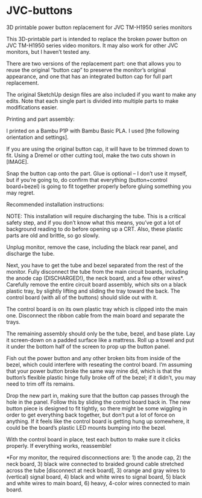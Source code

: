 # JVC-buttons
3D printable power button replacement for JVC TM-H1950 series monitors

This 3D-printable part is intended to replace the broken power button on JVC TM-H1950 series video monitors. It may also work for other JVC monitors, but I haven’t tested any. 

There are two versions of the replacement part: one that allows you to reuse the original “button cap” to preserve the monitor’s original appearance, and one that has an integrated button cap for full part replacement. 

The original SketchUp design files are also included if you want to make any edits. Note that each single part is divided into multiple parts to make modifications easier. 

Printing and part assembly:

I printed on a Bambu P1P with Bambu Basic PLA. I used [the following orientation and settings].

If you are using the original button cap, it will have to be trimmed down to fit. Using a Dremel or other cutting tool, make the two cuts shown in [IMAGE].

Snap the button cap onto the part. Glue is optional – I don’t use it myself, but if you’re going to, do confirm that everything (button+control board+bezel) is going to fit together properly before gluing something you may regret. 

Recommended installation instructions:

NOTE: This installation will require discharging the tube. This is a critical safety step, and if you don’t know what this means, you’ve got a lot of background reading to do before opening up a CRT. Also, these plastic parts are old and brittle, so go slowly. 

Unplug monitor, remove the case, including the black rear panel, and discharge the tube. 

Next, you have to get the tube and bezel separated from the rest of the monitor. Fully disconnect the tube from the main circuit boards, including the anode cap (DISCHARGED!), the neck board, and a few other wires*. Carefully remove the entire circuit board assembly, which sits on a black plastic tray, by slightly lifting and sliding the tray toward the back. The control board (with all of the buttons) should slide out with it. 

The control board is on its own plastic tray which is clipped into the main one. Disconnect the ribbon cable from the main board and separate the trays. 

The remaining assembly should only be the tube, bezel, and base plate. Lay it screen-down on a padded surface like a mattress. Roll up a towel and put it under the bottom half of the screen to prop up the button panel. 

Fish out the power button and any other broken bits from inside of the bezel, which could interfere with reseating the control board. I’m assuming that your power button broke the same way mine did, which is that the button’s flexible plastic hinge fully broke off of the bezel; if it didn’t, you may need to trim off its remains. 

Drop the new part in, making sure that the button cap passes through the hole in the panel. Follow this by sliding the control board back in. The new button piece is designed to fit tightly, so there might be some wiggling in order to get everything back together, but don’t put a lot of force on anything. If it feels like the control board is getting hung up somewhere, it could be the board’s plastic LED mounts bumping into the bezel. 

With the control board in place, test each button to make sure it clicks properly. If everything works, reassemble!

*For my monitor, the required disconnections are: 1) the anode cap, 2) the neck board, 3) black wire connected to braided ground cable stretched across the tube [disconnect at neck board], 3) orange and gray wires to (vertical) signal board, 4) black and white wires to signal board, 5) black and white wires to main board, 6) heavy, 4-color wires connected to main board. 
